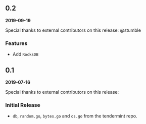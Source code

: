 ## 0.2

**2019-09-19**

Special thanks to external contributors on this release: @stumble

### Features

- Add `RocksDB`

## 0.1

**2019-07-16**

Special thanks to external contributors on this release:

### Initial Release

- `db`, `random.go`, `bytes.go` and `os.go` from the tendermint repo.
